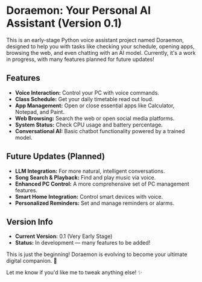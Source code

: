 # Doraemon: Your Personal AI Assistant (Version 0.1)

This is an early-stage Python voice assistant project named Doraemon, designed to help you with tasks like checking your schedule, opening apps, browsing the web, and even chatting with an AI model. Currently, it's a work in progress, with many features planned for future updates!

## Features

- **Voice Interaction:** Control your PC with voice commands.
- **Class Schedule:** Get your daily timetable read out loud.
- **App Management:** Open or close essential apps like Calculator, Notepad, and Paint.
- **Web Browsing:** Search the web or open social media platforms.
- **System Status:** Check CPU usage and battery percentage.
- **Conversational AI:** Basic chatbot functionality powered by a trained model.

## Future Updates (Planned)

- **LLM Integration:** For more natural, intelligent conversations.
- **Song Search & Playback:** Find and play music via voice.
- **Enhanced PC Control:** A more comprehensive set of PC management features.
- **Smart Home Integration:** Control smart devices with voice.
- **Personalized Reminders:** Set and manage reminders or alarms.

## Version Info

- **Current Version:** 0.1 (Very Early Stage)
- **Status:** In development — many features to be added!

This is just the beginning! Doraemon is evolving to become your ultimate digital companion. 🚀

Let me know if you'd like me to tweak anything else! ✨

